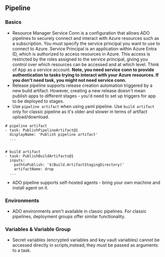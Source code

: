 ## Pipeline

### Basics

- Resource Manager Service Conn is a configuration that allows ADO pipelines to securely connect and interact with Azure resources such as a subscription. You must specify the service principal you want to use to connect to Azure. Service Principal is an application within Azure Entra ID, which is authorized to access resources in Azure. This access is restricted by the roles assigned to the service principal, giving you control over which resources can be accessed and at which level. Think of App as a service account.
**Note, you need service conn to provide authentication to tasks trying to interact with your Azure resources. If you don't need task, you might not need service conn.**
- Release pipeline supports release creation automation triggered by a new build artifact. However, creating a new release doesn't mean publish apps to different stages - you'd need to set up triggers for app to be deployed to stages.
- Use `pipeline artifact` when using yaml pipeline. Use `build artifact` only for classic pipeline as it's older and slower in terms of artifact upload/download.

```
# pipeline artifact
- task: PublishPipelineArtifact@1
  displayName: 'Publish pipeline artifact'
  ...


# build artifact
- task: PublishBuildArtifacts@1
  inputs:
    pathtoPublish: '$(Build.ArtifactStagingDirectory)'
    artifactName: drop
  ...
```

- ADO pipeline supports self-hosted agents - bring your own machine and install agent on it.

### Environments

- ADO environments aren't available in classic pipelines. For classic pipelines, deployment groups offer similar functionality.


### Variables & Variable Group

- Secret variables (encrypted variables and key vault variables) cannot be accessed directly in scripts,instead, they must be passed as arguments to a task.
